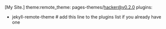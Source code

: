[My Site.]
theme:remote_theme: pages-themes/hacker@v0.2.0
plugins:
- jekyll-remote-theme # add this line to the plugins list if you already have one
